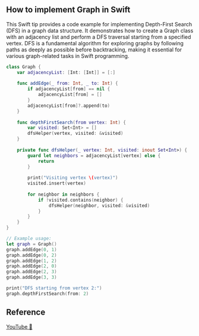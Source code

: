 ## How to implement Graph in Swift

This Swift tip provides a code example for implementing Depth-First Search (DFS) in a graph data structure. It demonstrates how to create a Graph class with an adjacency list and perform a DFS traversal starting from a specified vertex. DFS is a fundamental algorithm for exploring graphs by following paths as deeply as possible before backtracking, making it essential for various graph-related tasks in Swift programming.

```swift
class Graph {
    var adjacencyList: [Int: [Int]] = [:]
    
    func addEdge(_ from: Int, _ to: Int) {
        if adjacencyList[from] == nil {
            adjacencyList[from] = []
        }
        adjacencyList[from]?.append(to)
    }
    
    func depthFirstSearch(from vertex: Int) {
        var visited: Set<Int> = []
        dfsHelper(vertex, visited: &visited)
    }
    
    private func dfsHelper(_ vertex: Int, visited: inout Set<Int>) {
        guard let neighbors = adjacencyList[vertex] else {
            return
        }
        
        print("Visiting vertex \(vertex)")
        visited.insert(vertex)
        
        for neighbor in neighbors {
            if !visited.contains(neighbor) {
                dfsHelper(neighbor, visited: &visited)
            }
        }
    }
}

// Example usage:
let graph = Graph()
graph.addEdge(0, 1)
graph.addEdge(0, 2)
graph.addEdge(1, 2)
graph.addEdge(2, 0)
graph.addEdge(2, 3)
graph.addEdge(3, 3)

print("DFS starting from vertex 2:")
graph.depthFirstSearch(from: 2)
```

## Reference

[YouTube 👀]()